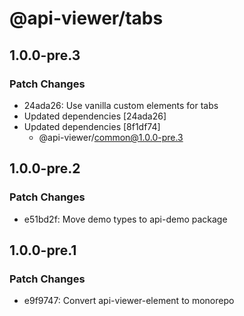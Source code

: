 # @api-viewer/tabs

## 1.0.0-pre.3

### Patch Changes

- 24ada26: Use vanilla custom elements for tabs
- Updated dependencies [24ada26]
- Updated dependencies [8f1df74]
  - @api-viewer/common@1.0.0-pre.3

## 1.0.0-pre.2

### Patch Changes

- e51bd2f: Move demo types to api-demo package

## 1.0.0-pre.1

### Patch Changes

- e9f9747: Convert api-viewer-element to monorepo
